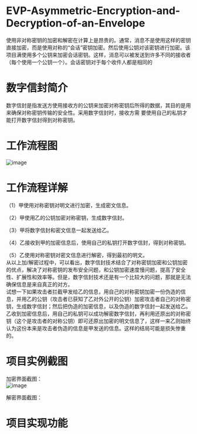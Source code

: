 # EVP-Asymmetric-Encryption-and-Decryption-of-an-Envelope
使用非对称密钥的加密和解密在计算上是昂贵的。通常，消息不是使用这样的密钥直接加密，而是使用对称的“会话”密钥加密。然后使用公钥对该密钥进行加密。该项目满使用多个公钥来加密会话密钥。这样，消息可以被发送到许多不同的接收者（每个使用一个公钥一个）。会话密钥对于每个收件人都是相同的
# 数字信封简介
数字信封是指发送方使用接收方的公钥来加密对称密钥后所得的数据，其目的是用来确保对称密钥传输的安全性。采用数字信封时，接收方需
要使用自己的私钥才能打开数字信封得到对称密钥。
# 工作流程图
![image](https://github.com/Ruipeng-LI/EVP-Asymmetric-Encryption-and-Decryption-of-an-Envelope/blob/master/image/20170922073239543.png)
# 工作流程详解

（1）甲使用对称密钥对明文进行加密，生成密文信息。

（2）甲使用乙的公钥加密对称密钥，生成数字信封。

（3）甲将数字信封和密文信息一起发送给乙。

（4）乙接收到甲的加密信息后，使用自己的私钥打开数字信封，得到对称密钥。

（5）乙使用对称密钥对密文信息进行解密，得到最初的明文。<Br/>
   从以上加/解密过程中，可以看出，数字信封技术结合了对称密钥加密和公钥加密的优点，解决了对称密钥的发布安全问题，和公钥加密速度慢问题，提高了安全性、扩展性和效率等。但是，数字信封技术还是有一个比较大的问题，那就是无法确保信息是来自真正的对方。<Br/>
   试想一下如果攻击者拦截甲发给乙的信息，用自己的对称密钥加密一份伪造的信息，并用乙的公钥（攻击者已获知了乙对外公开的公钥）加密攻击者自己的对称密钥，生成数字信封；然后把伪造的加密信息，以及伪造的数字信封一起发送给乙。乙收到加密信息后，用自己的私钥可以成功解密数字信封，再利用还原出的对称密钥（这个是攻击者的对称公钥）即可还原出加密的明文信息了，这样一来乙则始终认为这份本来是攻击者伪造的信息是甲发送的信息。这样的结局可能是损失惨重的。
   
# 项目实例截图
加密界面截图：<Br/>
![image](https://github.com/Ruipeng-LI/EVP-Asymmetric-Encryption-and-Decryption-of-an-Envelope/blob/master/image/%E5%8A%A0%E5%AF%86.png)

解密界面截图：<Br/>


# 项目实现功能
